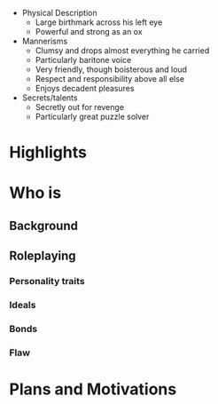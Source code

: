 - Physical Description
	- Large birthmark across his left eye
	- Powerful and strong as an ox
- Mannerisms
	- Clumsy and drops almost everything he carried
	- Particularly baritone voice
	- Very friendly, though boisterous and loud
	- Respect and responsibility above all else
	- Enjoys decadent pleasures
- Secrets/talents
	- Secretly out for revenge
	- Particularly great puzzle solver
# Highlights
# Who is 
## Background
## Roleplaying 
### Personality traits
### Ideals
### Bonds
### Flaw
# Plans and Motivations